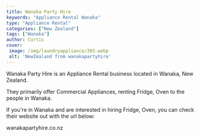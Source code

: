 ```yaml
---
title: Wanaka Party Hire
keywords: "Appliance Rental Wanaka"
type: "Appliance Rental"
categories: ["New Zealand"]
tags: ["Wanaka"]
author: Curtis
cover:
 image: /img/laundryappliance/303.webp
 alt: 'NewZealand from wanakapartyhire'
---
```


Wanaka Party Hire is an Appliance Rental business located in Wanaka, New Zealand. 

They primarily offer Commercial Appliances, renting Fridge, Oven to the people in Wanaka.

If you're in Wanaka and are interested in hiring Fridge, Oven, you can check their website out with the url below: 

wanakapartyhire.co.nz
